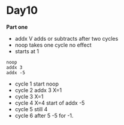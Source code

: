 # Day10

**Part one**

- addx V adds or subtracts after two cycles
- noop takes one cycle no effect
- starts at 1

```
noop
addx 3
addx -5
```

- cycle 1 start noop
- cycle 2 addx 3 X=1
- cycle 3 X=1
- cycle 4 X=4 start of addx -5
- cycle 5 still 4
- cycle 6 after 5 -5 for -1.